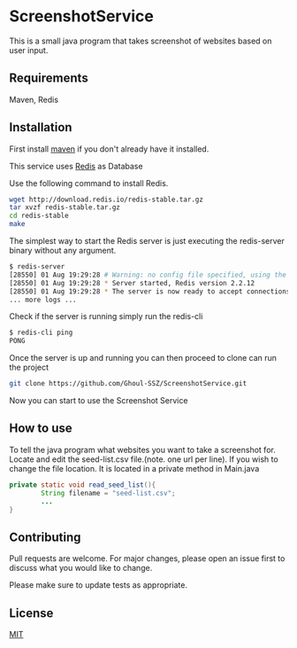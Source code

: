 # ScreenshotService

This is a small java program that takes screenshot of websites based on user input. 

## Requirements 
Maven, Redis

## Installation
First install [maven](https://maven.apache.org/install.html) if you don't already have it installed. 

This service uses [Redis](https://redis.io/) as Database 

Use the following command to install Redis.

```bash
wget http://download.redis.io/redis-stable.tar.gz
tar xvzf redis-stable.tar.gz
cd redis-stable
make
```

The simplest way to start the Redis server is just executing the redis-server binary without any argument.
```bash
$ redis-server
[28550] 01 Aug 19:29:28 # Warning: no config file specified, using the default config. In order to specify a config file use 'redis-server /path/to/redis.conf'
[28550] 01 Aug 19:29:28 * Server started, Redis version 2.2.12
[28550] 01 Aug 19:29:28 * The server is now ready to accept connections on port 6379
... more logs ...
```
Check if the server is running simply run the redis-cli 
```bash
$ redis-cli ping
PONG
```

Once the server is up and running you can then proceed to clone can run the project

```bash
git clone https://github.com/Ghoul-SSZ/ScreenshotService.git
```

Now you can start to use the Screenshot Service

## How to use
To tell the java program what websites you want to take a screenshot for. Locate and edit the seed-list.csv file.(note. one url per line). If you wish to change the file location. It is located in a private method in Main.java  

```java
private static void read_seed_list(){
        String filename = "seed-list.csv";
        ...
}

```



## Contributing
Pull requests are welcome. For major changes, please open an issue first to discuss what you would like to change.

Please make sure to update tests as appropriate.

## License
[MIT](https://choosealicense.com/licenses/mit/)

